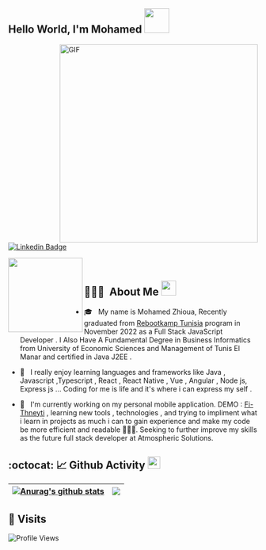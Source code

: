 <h2>Hello World, I'm Mohamed <img src="https://media.giphy.com/media/12oufCB0MyZ1Go/giphy.gif" width="50"></h2>


<img align="right" width="400" alt="GIF" src="https://blog.cloudlayer.io/content/images/2020/12/coding-freak.gif"/>

[![Linkedin Badge](https://img.shields.io/badge/-MohamedZhioua-blue?style=flat-square&logo=Linkedin&logoColor=white&link=https://www.linkedin.com/in/mohamed-zhioua-18873b196/)](https://www.linkedin.com/in/mohamed-zhioua-18873b196/)
<br/>

<a href="https://avatars.githubusercontent.com/u/44137944?v=4"><img align="left" width="150" height="150" src="https://avatars.githubusercontent.com/u/44137944?v=4"></a>
<br/>
##  👨🏻‍💻 &nbsp;About Me <img src="https://media.giphy.com/media/WUlplcMpOCEmTGBtBW/giphy.gif" width="30"> 

- 🎓 &nbsp; My name is Mohamed Zhioua, Recently graduated from [Rebootkamp Tunisia](https://github.com/RBK-TN)  program in November 2022  as a Full Stack JavaScript Developer  . I Also Have A Fundamental Degree in Business Informatics from University of Economic Sciences and Management of Tunis El Manar and certified in Java J2EE .
- 💼 &nbsp; I really enjoy learning languages and frameworks like Java , Javascript ,Typescript , React , React Native , Vue , Angular , Node js, Express js ... 
Coding for me is life and it's where i can express my self .

- 🔭 &nbsp; I'm currently working on my personal mobile application. DEMO : [Fi-Thneyti](https://www.youtube.com/watch?v=BdMUXa9pMNA) , learning new tools , technologies , and trying to impliment what i learn in projects as much i can to gain experience and make my code be more efficient and readable  👨🏻‍💻. Seeking to further improve my skills as the future full stack developer at Atmospheric Solutions.

## :octocat: 📈 Github Activity <img src="https://cdn.discordapp.com/emojis/778638806877732894.gif" width="25px">
| <a href="https://github.com/anuraghazra/github-readme-stats"><img align="center" src="https://github-readme-stats.vercel.app/api?username=mohamedzhioua&show_icons=true&count_private=true&hide_border=true" alt="Anurag's github stats" /></a> | <a href="https://github.com/anuraghazra/github-readme-stats"><img align="center" src="https://github-readme-stats.vercel.app/api/top-langs/?username=mohamedzhioua&langs_count=8&layout=compact&hide_border=true" /></a> |
| ------------- | ------------- |

   
## 👀 Visits
![Profile Views](https://komarev.com/ghpvc/?username=mohamedzhioua&color=blue)


